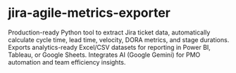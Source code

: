 # jira-agile-metrics-exporter
Production-ready Python tool to extract Jira ticket data, automatically calculate cycle time, lead time, velocity, DORA metrics, and stage durations. Exports analytics-ready Excel/CSV datasets for reporting in Power BI, Tableau, or Google Sheets. Integrates AI (Google Gemini) for PMO automation and team efficiency insights.
